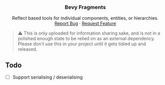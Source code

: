 <!-- Improved compatibility of back to top link: See: https://github.com/othneildrew/Best-README-Template/pull/73 -->
<a name="readme-top"></a>
<!--
*** Thanks for checking out the Best-README-Template. If you have a suggestion
*** that would make this better, please fork the repo and create a pull request
*** or simply open an issue with the tag "enhancement".
*** Don't forget to give the project a star!
*** Thanks again! Now go create something AMAZING! :D
-->
<!-- PROJECT LOGO -->
<br />
<div align="center">
  <h3 align="center">Bevy Fragments</h3>

  <p align="center">
    Reflect based tools for  individual components, entities, or hierarchies.
    <!-- <br /> -->
    <!-- <a href="https://github.com/othneildrew/Best-README-Template"><strong>Explore the docs »</strong></a> -->
    <!-- <br /> -->
    <br />
    <a href="https://github.com/sanspointes/bevy-spts-fragments/issues">Report Bug</a>
    ·
    <a href="https://github.com/sanspointesbevy-spts-fragments/issues">Request Feature</a>
  </p>
</div>

> :warning: This is only uploaded for information sharing sake, and is not in a polished enough state to be relied
> on as an external dependency.  Please don't use this in your project until it gets tidied up and released.

## Todo
- [ ] Support serialising / deserialising
